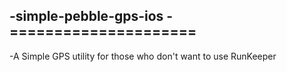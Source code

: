 -simple-pebble-gps-ios
-=====================
-
-A Simple GPS utility for those who don't want to use RunKeeper

